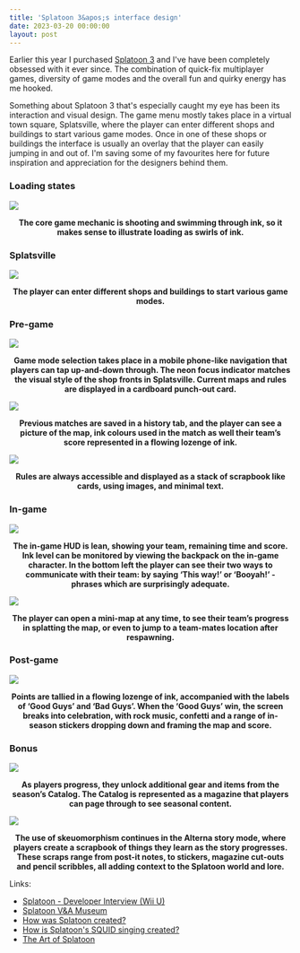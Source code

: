 ```yaml
---
title: 'Splatoon 3&apos;s interface design'
date: 2023-03-20 00:00:00
layout: post
---
```


Earlier this year I purchased [Splatoon 3](https://splatoon.nintendo.com) and I've have been completely obsessed with it ever since. The combination of quick-fix multiplayer games, diversity of game modes and the overall fun and quirky energy has me hooked. 

Something about Splatoon 3 that's especially caught my eye has been its interaction and visual design. The game menu mostly takes place in a virtual town square, Splatsville, where the player can enter different shops and buildings to start various game modes. Once in one of these shops or buildings the interface is usually an overlay that the player can easily jumping in and out of. I'm saving some of my favourites here for future inspiration and appreciation for the designers behind them.

### Loading states

![](/images/posts/Splatoon1.gif)
<figcaption align = "center"><b>The core game mechanic is shooting and swimming through ink, so it makes sense to illustrate loading as swirls of ink.</b></figcaption>

### Splatsville

![](/images/posts/Splatoon2.jpg)
<figcaption align = "center"><b>The player can enter different shops and buildings to start various game modes.</b></figcaption>

### Pre-game

![](/images/posts/Splatoon3.jpg)
<figcaption align = "center"><b>Game mode selection takes place in a mobile phone-like navigation that players can tap up-and-down through. The neon focus indicator matches the visual style of the shop fronts in Splatsville. Current maps and rules are displayed in a cardboard punch-out card.</b></figcaption>

![](/images/posts/Splatoon4.jpg)
<figcaption align = "center"><b>Previous matches are saved in a history tab, and the player can see a picture of the map, ink colours used in the match as well their team’s score represented in a flowing lozenge of ink.</b></figcaption>

![](/images/posts/Splatoon5.jpg)
<figcaption align = "center"><b>Rules are always accessible and displayed as a stack of scrapbook like cards, using images, and minimal text.</b></figcaption>

### In-game 

![](/images/posts/Splatoon6.jpg)
<figcaption align = "center"><b>The in-game HUD is lean, showing your team, remaining time and score. Ink level can be monitored by viewing the backpack on the in-game character. In the bottom left the player can see their two ways to communicate with their team: by saying ‘This way!’  or ‘Booyah!’ -  phrases which are surprisingly adequate. </b></figcaption>

![](/images/posts/Splatoon7.jpg)
<figcaption align = "center"><b>The player can open a mini-map at any time, to see their team’s progress in splatting the map, or even to jump to a team-mates location after respawning.</b></figcaption>

### Post-game

![](/images/posts/Splatoon8.jpg)
<figcaption align = "center"><b>Points are tallied in a flowing lozenge of ink, accompanied with the labels of ‘Good Guys’ and ‘Bad Guys’. When the ‘Good Guys’ win, the screen breaks into celebration, with rock music, confetti and a range of in-season stickers dropping down and framing the map and score.</b></figcaption>


### Bonus

![](/images/posts/Splatoon9.jpg)
<figcaption align = "center"><b>As players progress, they unlock additional gear and items from the season’s Catalog. The Catalog is represented as a magazine that players can page through to see seasonal content.</b></figcaption>


![](/images/posts/Splatoon10.jpg)
<figcaption align = "center"><b>The use of skeuomorphism continues in the Alterna story mode, where players create a scrapbook of things they learn as the story progresses. These scraps range from post-it notes, to stickers, magazine cut-outs and pencil scribbles, all adding context to the Splatoon world and lore.</b></figcaption>

Links:
* [Splatoon - Developer Interview (Wii U)](https://www.youtube.com/watch?v=nWdPJeY7eYg)
* [Splatoon V&A Museum](https://www.youtube.com/watch?v=cnEPSIE2nKw)
* [How was Splatoon created?](https://www.youtube.com/watch?v=vHyJgO5OydY)
* [How is Splatoon&apos;s SQUID singing created?](https://www.youtube.com/watch?v=w0W2Tt4fzSU)
* [The Art of Splatoon](https://archive.org/details/theartofsplatoon_201911/page/n235/mode/2up)

